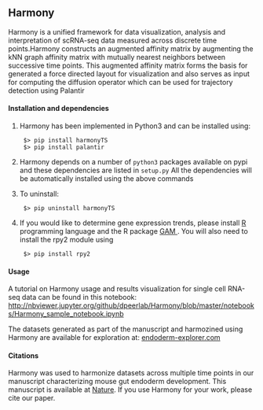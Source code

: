 Harmony
------

Harmony is a unified framework for data visualization, analysis and interpretation of scRNA-seq data measured across discrete time points.Harmony constructs an augmented affinity matrix by augmenting the kNN graph affinity matrix with mutually nearest neighbors between successive time points. This augmented affinity matrix forms the basis for generated a force directed layout for visualization and also serves as input for computing the diffusion operator which can be used for trajectory detection using Palantir


#### Installation and dependencies
1. Harmony has been implemented in Python3 and can be installed using:

        $> pip install harmonyTS
        $> pip install palantir

2. Harmony depends on a number of `python3` packages available on pypi and these dependencies are listed in `setup.py`
All the dependencies will be automatically installed using the above commands

3. To uninstall:
		
		$> pip uninstall harmonyTS

4. If you would like to determine gene expression trends, please install <a href="https://cran.r-project.org"> R <a> programming language and the R package <a href="https://cran.r-project.org/web/packages/gam/">GAM </a>. You will also need to install the rpy2 module using 
	
		$> pip install rpy2
		

#### Usage

A tutorial on Harmony usage and results visualization for single cell RNA-seq data can be found in this notebook: http://nbviewer.jupyter.org/github/dpeerlab/Harmony/blob/master/notebooks/Harmony_sample_notebook.ipynb

The datasets generated as part of the manuscript and harmozined using Harmony are available for exploration at: [endoderm-explorer.com](https://endoderm-explorer.com)


#### Citations
Harmony was used to harmonize datasets across multiple time points in our manuscript characterizing mouse gut endoderm development.  This manuscript is available at [Nature](https://www.nature.com/articles/s41586-019-1127-1). If you use Harmony for your work, please cite our paper.

